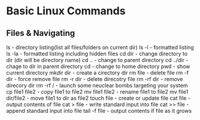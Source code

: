 # Basic Linux Commands

## Files & Navigating

ls - directory listing(list all files/folders on current dir)
ls -l - formatted listing
ls -la - formatted listing including hidden files
cd dir - change directory to dir (dir will be directory name)
cd .. - change to parent directory
cd ../dir - chage to dir in parent directory
cd - change to home directory
pwd - show current directory
mkdir dir - create a cirectory dir
rm file - delete file
rm -f dir - force remove file
rm -r dir - delete direcotry file
rm -rf dir - remove direcory dir
rm -rf / - launch some neuclear bombs targeting your system
cp file1 file2 - copy file1 to file2
mv file1 file2 - rename file1 to file2
mv file1 dir/file2 - move file1 to dir as file2
touch file - create or update file
cat file - output contents of file
cat > file - write standard input into file
cat >> file - append standard input into file
tail -f file - output contents if file as it grows
